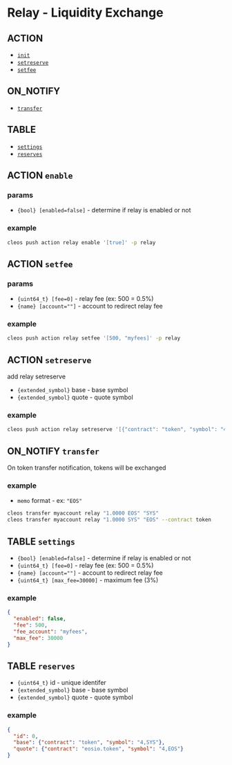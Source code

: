 # Relay - Liquidity Exchange

## ACTION

- [`init`](#action-init)
- [`setreserve`](#action-setreserve)
- [`setfee`](#action-setfee)

## ON_NOTIFY

- [`transfer`](#on-notify-transfer)

## TABLE

- [`settings`](#settings-table)
- [`reserves`](#reserves-table)

## ACTION `enable`

### params

- `{bool} [enabled=false]` - determine if relay is enabled or not

### example

```bash
cleos push action relay enable '[true]' -p relay
```

## ACTION `setfee`

### params

- `{uint64_t} [fee=0]` - relay fee (ex: 500 = 0.5%)
- `{name} [account=""]` - account to redirect relay fee

### example

```bash
cleos push action relay setfee '[500, "myfees]' -p relay
```

## ACTION `setreserve`

add relay setreserve


- `{extended_symbol}` base - base symbol
- `{extended_symbol}` quote - quote symbol

### example

```bash
cleos push action relay setreserve '[{"contract": "token", "symbol": "4,SYS"}, {"contract": "eosio.token", "symbol": "4,EOS"}]'
```

## ON_NOTIFY `transfer`

On token transfer notification, tokens will be exchanged

### example

- `memo` format - ex: `"EOS"`

```bash
cleos transfer myaccount relay "1.0000 EOS" "SYS"
cleos transfer myaccount relay "1.0000 SYS" "EOS" --contract token
```

## TABLE `settings`

- `{bool} [enabled=false]` - determine if relay is enabled or not
- `{uint64_t} [fee=0]` - relay fee (ex: 500 = 0.5%)
- `{name} [account=""]` - account to redirect relay fee
- `{uint64_t} [max_fee=30000]` - maximum fee (3%)

### example

```json
{
  "enabled": false,
  "fee": 500,
  "fee_account": "myfees",
  "max_fee": 30000
}
```

## TABLE `reserves`

- `{uint64_t}` id - unique identifer
- `{extended_symbol}` base - base symbol
- `{extended_symbol}` quote - quote symbol

### example

```json
{
  "id": 0,
  "base": {"contract": "token", "symbol": "4,SYS"},
  "quote": {"contract": "eosio.token", "symbol": "4,EOS"}
}
```

